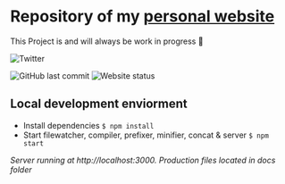 # Repository of my [personal website](https://hewlik.de)

This Project is and will always be work in progress 🙂

![Twitter](https://img.shields.io/twitter/follow/ynn1k?label=%40ynn1k&style=social)

![GitHub last commit](https://img.shields.io/github/last-commit/ynn1k/personal-website)
![Website status](https://img.shields.io/website/https/hewlik.de?up_message=online)



## Local development enviorment

* Install dependencies ``` $ npm install ```
* Start filewatcher, compiler, prefixer, minifier, concat & server ``` $ npm start ```

*Server running at http://localhost:3000. Production files located in docs folder*
